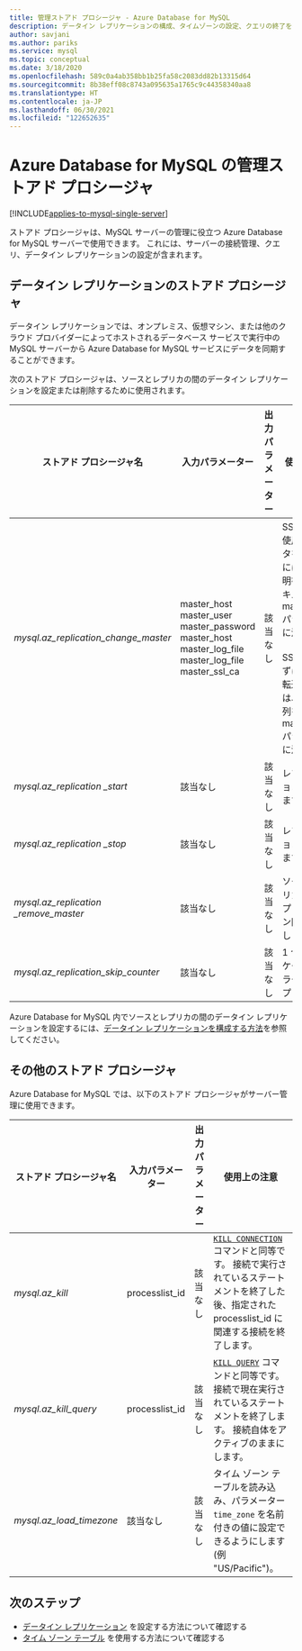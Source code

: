 ```yaml
---
title: 管理ストアド プロシージャ - Azure Database for MySQL
description: データイン レプリケーションの構成、タイムゾーンの設定、クエリの終了を行う場合に役立つ Azure Database for MySQL のストアド プロシージャについて説明します。
author: savjani
ms.author: pariks
ms.service: mysql
ms.topic: conceptual
ms.date: 3/18/2020
ms.openlocfilehash: 589c0a4ab358bb1b25fa58c2083dd82b13315d64
ms.sourcegitcommit: 8b38eff08c8743a095635a1765c9c44358340aa8
ms.translationtype: HT
ms.contentlocale: ja-JP
ms.lasthandoff: 06/30/2021
ms.locfileid: "122652635"
---
```

# <a name="azure-database-for-mysql-management-stored-procedures"></a>Azure Database for MySQL の管理ストアド プロシージャ

[!INCLUDE[applies-to-mysql-single-server](includes/applies-to-mysql-single-server.md)]

ストアド プロシージャは、MySQL サーバーの管理に役立つ Azure Database for MySQL サーバーで使用できます。 これには、サーバーの接続管理、クエリ、データイン レプリケーションの設定が含まれます。  

## <a name="data-in-replication-stored-procedures"></a>データイン レプリケーションのストアド プロシージャ

データイン レプリケーションでは、オンプレミス、仮想マシン、または他のクラウド プロバイダーによってホストされるデータベース サービスで実行中の MySQL サーバーから Azure Database for MySQL サービスにデータを同期することができます。

次のストアド プロシージャは、ソースとレプリカの間のデータイン レプリケーションを設定または削除するために使用されます。

|**ストアド プロシージャ名**|**入力パラメーター**|**出力パラメーター**|**使用上の注意**|
|-----|-----|-----|-----|
|*mysql.az_replication_change_master*|master_host<br/>master_user<br/>master_password<br/>master_host<br/>master_log_file<br/>master_log_file<br/>master_ssl_ca|該当なし|SSL モードを使用してデータを転送するには、CA 証明書のコンテキストを master_ssl_ca パラメーターに渡します。 </br><br>SSL を使用せずにデータを転送するには、空の文字列を master_ssl_ca パラメーターに渡します。|
|*mysql.az_replication _start*|該当なし|該当なし|レプリケーションを開始します。|
|*mysql.az_replication _stop*|該当なし|該当なし|レプリケーションを停止します。|
|*mysql.az_replication _remove_master*|該当なし|該当なし|ソースとレプリカの間のレプリケーション関係を削除します。|
|*mysql.az_replication_skip_counter*|該当なし|該当なし|1 つのレプリケーション エラーをスキップします。|

Azure Database for MySQL 内でソースとレプリカの間のデータイン レプリケーションを設定するには、[データイン レプリケーションを構成する方法](howto-data-in-replication.md)を参照してください。

## <a name="other-stored-procedures"></a>その他のストアド プロシージャ

Azure Database for MySQL では、以下のストアド プロシージャがサーバー管理に使用できます。

|**ストアド プロシージャ名**|**入力パラメーター**|**出力パラメーター**|**使用上の注意**|
|-----|-----|-----|-----|
|*mysql.az_kill*|processlist_id|該当なし|[`KILL CONNECTION`](https://dev.mysql.com/doc/refman/8.0/en/kill.html) コマンドと同等です。 接続で実行されているステートメントを終了した後、指定された processlist_id に関連する接続を終了します。|
|*mysql.az_kill_query*|processlist_id|該当なし|[`KILL QUERY`](https://dev.mysql.com/doc/refman/8.0/en/kill.html) コマンドと同等です。 接続で現在実行されているステートメントを終了します。 接続自体をアクティブのままにします。|
|*mysql.az_load_timezone*|該当なし|該当なし|タイム ゾーン テーブルを読み込み、パラメーター `time_zone` を名前付きの値に設定できるようにします (例 "US/Pacific")。|

## <a name="next-steps"></a>次のステップ
- [データイン レプリケーション](howto-data-in-replication.md) を設定する方法について確認する
- [タイム ゾーン テーブル](howto-server-parameters.md#working-with-the-time-zone-parameter) を使用する方法について確認する
